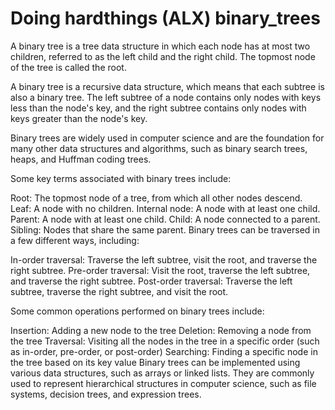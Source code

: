 # Doing hardthings (ALX) binary_trees


A binary tree is a tree data structure in which each node has at most two children, referred to as the left child and the right child. The topmost node of the tree is called the root.

A binary tree is a recursive data structure, which means that each subtree is also a binary tree. The left subtree of a node contains only nodes with keys less than the node's key, and the right subtree contains only nodes with keys greater than the node's key.

Binary trees are widely used in computer science and are the foundation for many other data structures and algorithms, such as binary search trees, heaps, and Huffman coding trees.

Some key terms associated with binary trees include:

Root: The topmost node of a tree, from which all other nodes descend.
Leaf: A node with no children.
Internal node: A node with at least one child.
Parent: A node with at least one child.
Child: A node connected to a parent.
Sibling: Nodes that share the same parent.
Binary trees can be traversed in a few different ways, including:

In-order traversal: Traverse the left subtree, visit the root, and traverse the right subtree.
Pre-order traversal: Visit the root, traverse the left subtree, and traverse the right subtree.
Post-order traversal: Traverse the left subtree, traverse the right subtree, and visit the root.

Some common operations performed on binary trees include:

Insertion: Adding a new node to the tree
Deletion: Removing a node from the tree
Traversal: Visiting all the nodes in the tree in a specific order (such as in-order, pre-order, or post-order)
Searching: Finding a specific node in the tree based on its key value
Binary trees can be implemented using various data structures, such as arrays or linked lists. They are commonly used to represent hierarchical structures in computer science, such as file systems, decision trees, and expression trees.
